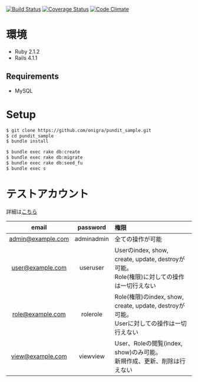 [![Build Status](https://travis-ci.org/onigra/pundit_sample.svg?branch=master)](https://travis-ci.org/onigra/pundit_sample) [![Coverage Status](https://coveralls.io/repos/onigra/pundit_sample/badge.png?branch=master)](https://coveralls.io/r/onigra/pundit_sample?branch=master) [![Code Climate](https://codeclimate.com/github/onigra/pundit_sample.png)](https://codeclimate.com/github/onigra/pundit_sample)

# 環境

* Ruby 2.1.2
* Rails 4.1.1

## Requirements

* MySQL

# Setup

```sh
$ git clone https://github.com/onigra/pundit_sample.git
$ cd pundit_sample
$ bundle install

$ bundle exec rake db:create
$ bundle exec rake db:migrate
$ bundle exec rake db:seed_fu
$ bundle exec s
```

# テストアカウント

詳細は[こちら](https://github.com/onigra/pundit_sample/blob/master/db/fixtures/sample_data.rb)

|email|password|権限|
|:---:|:------:|:--|
|admin@example.com|adminadmin|全ての操作が可能|
|user@example.com|useruser|Userのindex, show, create, update, destroyが可能。 <br> Role(権限)に対しての操作は一切行えない|
|role@example.com|rolerole|Role(権限)のindex, show, create, update, destroyが可能。 <br> Userに対しての操作は一切行えない|
|view@example.com|viewview|User、Roleの閲覧(index, show)のみ可能。 <br> 新規作成、更新、削除は行えない|

